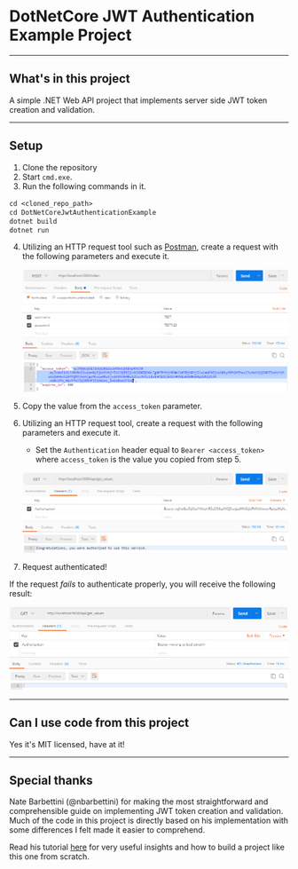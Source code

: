 # DotNetCore JWT Authentication Example Project

----
## What's in this project

A simple .NET Web API project that implements server side JWT token creation and validation.

----
## Setup

1. Clone the repository
2. Start `cmd.exe`.
3. Run the following commands in it.

```
cd <cloned_repo_path>
cd DotNetCoreJwtAuthenticationExample
dotnet build
dotnet run
```

4. Utilizing an HTTP request tool such as [Postman](https://www.getpostman.com/), create a request with the following parameters and execute it.

    ![POST request example](/Media/post_request.png?raw=true "An example POST request to generate a bearer token.")

5. Copy the value from the `access_token` parameter.
6. Utilizing an HTTP request tool, create a request with the following parameters and execute it.
    * Set the `Authentication` header equal to `Bearer <access_token>` where `access_token` is the value you copied from step 5.

    ![Authenticated GET request example](/Media/authenticated_request.png?raw=true "An example authenticated GET request using the bearer token to authenticate the request server side.")

7. Request authenticated!

If the request *fails* to authenticate properly, you will receive the following result:

![Unauthenticated GET request example](/Media/unauthenticated_request.png?raw=true "An example unauthenticated GET request that did not correctly authenticate.")

----
## Can I use code from this project

Yes it's MIT licensed, have at it!

----
## Special thanks

Nate Barbettini (@nbarbettini) for making the most straightforward and comprehensible guide on implementing JWT token creation and validation. Much of the code in this project is directly based on his implementation with some differences I felt made it easier to comprehend.

Read his tutorial [here](https://stormpath.com/blog/token-authentication-asp-net-core) for very useful insights and how to build a project like this one from scratch.
